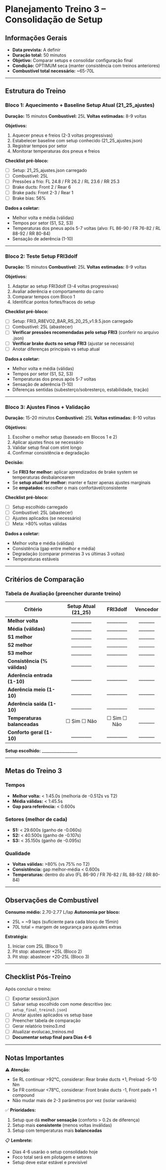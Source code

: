 # Planejamento Treino 3 – Consolidação de Setup

## Informações Gerais
- **Data prevista:** A definir
- **Duração total:** 50 minutos
- **Objetivo:** Comparar setups e consolidar configuração final
- **Condição:** OPTIMUM seca (manter consistência com treinos anteriores)
- **Combustível total necessário:** ~65-70L

---

## Estrutura do Treino

### Bloco 1: Aquecimento + Baseline Setup Atual (21_25_ajustes)
**Duração:** 15 minutos
**Combustível:** 25L
**Voltas estimadas:** 8-9 voltas

**Objetivos:**
1. Aquecer pneus e freios (2-3 voltas progressivas)
2. Estabelecer baseline com setup conhecido (21_25_ajustes.json)
3. Registrar tempos por setor
4. Monitorar temperaturas dos pneus e freios

**Checklist pré-bloco:**
- [ ] Setup: 21_25_ajustes.json carregado
- [ ] Combustível: 25L
- [ ] Pressões a frio: FL 24.8 / FR 26.2 / RL 23.6 / RR 25.3
- [ ] Brake ducts: Front 2 / Rear 6
- [ ] Brake pads: Front 2-3 / Rear 1
- [ ] Brake bias: 56%

**Dados a coletar:**
- Melhor volta e média (válidas)
- Tempos por setor (S1, S2, S3)
- Temperaturas dos pneus após 5-7 voltas (alvo: FL 86-90 / FR 76-82 / RL 88-92 / RR 80-84)
- Sensação de aderência (1-10)

---

### Bloco 2: Teste Setup FRI3dolf
**Duração:** 15 minutos
**Combustível:** 25L
**Voltas estimadas:** 8-9 voltas

**Objetivos:**
1. Adaptar ao setup FRI3dolf (3-4 voltas progressivas)
2. Avaliar aderência e comportamento do carro
3. Comparar tempos com Bloco 1
4. Identificar pontos fortes/fracos do setup

**Checklist pré-bloco:**
- [ ] Setup: FRI3_R8EVO2_BAR_RS_20_25_v1.9.5.json carregado
- [ ] Combustível: 25L (abastecer)
- [ ] **Verificar pressões recomendadas pelo setup FRI3** (conferir no arquivo .json)
- [ ] **Verificar brake ducts no setup FRI3** (ajustar se necessário)
- [ ] Anotar diferenças principais vs setup atual

**Dados a coletar:**
- Melhor volta e média (válidas)
- Tempos por setor (S1, S2, S3)
- Temperaturas dos pneus após 5-7 voltas
- Sensação de aderência (1-10)
- Diferenças sentidas (subesterço/sobresterço, estabilidade, tração)

---

### Bloco 3: Ajustes Finos + Validação
**Duração:** 15-20 minutos
**Combustível:** 25L
**Voltas estimadas:** 8-10 voltas

**Objetivos:**
1. Escolher o melhor setup (baseado em Blocos 1 e 2)
2. Aplicar ajustes finos se necessário
3. Validar setup final com stint longo
4. Confirmar consistência e degradação

**Decisão:**
- Se **FRI3 for melhor:** aplicar aprendizados de brake system se temperaturas desbalancearem
- Se **setup atual for melhor:** manter e fazer apenas ajustes marginais
- Se **empatados:** escolher o mais confortável/consistente

**Checklist pré-bloco:**
- [ ] Setup escolhido carregado
- [ ] Combustível: 25L (abastecer)
- [ ] Ajustes aplicados (se necessário)
- [ ] Meta: >80% voltas válidas

**Dados a coletar:**
- Melhor volta e média (válidas)
- Consistência (gap entre melhor e média)
- Degradação (comparar primeiras 3 vs últimas 3 voltas)
- Temperaturas estáveis

---

## Critérios de Comparação

### Tabela de Avaliação (preencher durante treino)

| Critério | Setup Atual (21_25) | FRI3dolf | Vencedor |
|----------|:-------------------:|:--------:|:--------:|
| **Melhor volta** | _________ | _________ | _______ |
| **Média (válidas)** | _________ | _________ | _______ |
| **S1 melhor** | _________ | _________ | _______ |
| **S2 melhor** | _________ | _________ | _______ |
| **S3 melhor** | _________ | _________ | _______ |
| **Consistência (% válidas)** | _________ | _________ | _______ |
| **Aderência entrada (1-10)** | _________ | _________ | _______ |
| **Aderência meio (1-10)** | _________ | _________ | _______ |
| **Aderência saída (1-10)** | _________ | _________ | _______ |
| **Temperaturas balanceadas** | ☐ Sim ☐ Não | ☐ Sim ☐ Não | _______ |
| **Conforto geral (1-10)** | _________ | _________ | _______ |

**Setup escolhido:** __________________

---

## Metas do Treino 3

### Tempos
- **Melhor volta:** < 1:45.0s (melhoria de -0.512s vs T2)
- **Média válidas:** < 1:45.5s
- **Gap para referência:** < 0.600s

### Setores (melhor de cada)
- **S1:** < 29.600s (ganho de -0.060s)
- **S2:** < 40.500s (ganho de -0.107s)
- **S3:** < 35.150s (ganho de -0.095s)

### Qualidade
- **Voltas válidas:** >80% (vs 75% no T2)
- **Consistência:** gap melhor-média < 0.600s
- **Temperaturas:** dentro do alvo (FL 86-90 / FR 76-82 / RL 88-92 / RR 80-84)

---

## Observações de Combustível

**Consumo médio:** 2.70-2.77 L/lap
**Autonomia por bloco:**
- 25L = ~9 laps (suficiente para cada bloco de 15min)
- 70L total = margem de segurança para ajustes extras

**Estratégia:**
1. Iniciar com 25L (Bloco 1)
2. Pit stop: abastecer +25L (Bloco 2)
3. Pit stop: abastecer +20-25L (Bloco 3)

---

## Checklist Pós-Treino

Após concluir o treino:
- [ ] Exportar session3.json
- [ ] Salvar setup escolhido com nome descritivo (ex: `setup_final_treino3.json`)
- [ ] Anotar ajustes aplicados vs setup base
- [ ] Preencher tabela de comparação
- [ ] Gerar relatório treino3.md
- [ ] Atualizar evolucao_treinos.md
- [ ] **Documentar setup final para Dias 4-6**

---

## Notas Importantes

⚠️ **Atenção:**
- Se RL continuar >92°C, considerar: Rear brake ducts +1, Preload -5-10 Nm
- Se FR continuar <78°C, considerar: Front brake ducts -1, Front pads +1 compound
- Não mudar mais de 2-3 parâmetros por vez (isolar variáveis)

✅ **Prioridades:**
1. Setup que dá **melhor sensação** (conforto > 0.2s de diferença)
2. Setup mais **consistente** (menos voltas inválidas)
3. Setup com temperaturas mais **balanceadas**

📋 **Lembrete:**
- Dias 4-6 usarão o setup consolidado hoje
- Foco total será em pilotagem e setores
- Setup deve estar estável e previsível
